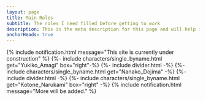 ```yaml
---
layout: page
title: Main Roles
subtitle: The roles I need filled before getting to work
description: This is the meta description for this page and will help it appear in search engines
anchorHeads: true
---
```

{% include notification.html 
message="This site is currently under construction"  %}
{%- include characters/single_byname.html get="Yukiko_Amagi" box="right"-%}
{%- include divider.html -%}
{%- include characters/single_byname.html get="Nanako_Dojima" -%}
{%- include divider.html -%}
{%- include characters/single_byname.html get="Kotone_Narukami" box="right" -%}
{% include notification.html 
message="More will be added."  %}